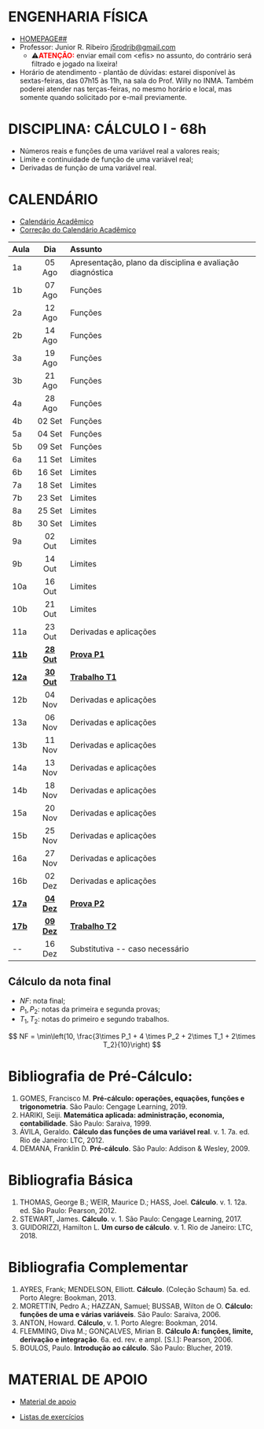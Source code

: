<script type="text/x-mathjax-config">
MathJax.Hub.Config({tex2jax: {inlineMath: [['$','$'], ['\\(','\\)']]}});
</script>
<script type="text/javascript"
src="https://cdnjs.cloudflare.com/ajax/libs/mathjax/2.7.7/MathJax.js?config=TeX-AMS-MML_HTMLorMML">
</script>

# ENGENHARIA FÍSICA
- [HOMEPAGE##](.)
- Professor: Junior R. Ribeiro [j5rodrib@gmail.com](mailto:j5rodrib@gmail.com)
    - ⚠️<strong style="color:#ff0000;">ATENÇÃO:</strong> enviar email com \<efis\> no assunto, do contrário será filtrado e jogado na lixeira!
- Horário de atendimento - plantão de dúvidas: estarei disponível às sextas-feiras, das 07h15 às 11h, na sala do Prof. Willy no INMA. Também poderei atender nas terças-feiras, no mesmo horário e local, mas somente quando solicitado por e-mail previamente.

# DISCIPLINA: CÁLCULO I - 68h

- Números reais e funções de uma variável real a valores reais;
- Limite e continuidade de função de uma variável real;
- Derivadas de função de uma variável real.

# CALENDÁRIO

- [Calendário Acadêmico](https://prograd.ufms.br/files/2023/08/Calendario2024-RESOLUCAO-COUN-n-294-de-25-08-2023.pdf)
- [Correção do Calendário Acadêmico](https://boletimoficial.ufms.br/bse/publicacao?id=526856)


| Aula         |       Dia       | Assunto                                                   |
| :----------- | :-------------: | :-------------------------------------------------------- |
| 1a           |     05 Ago      | Apresentação, plano da disciplina e avaliação diagnóstica |
| 1b           |     07 Ago      | Funções                                                   |
| 2a           |     12 Ago      | Funções                                                   |
| 2b           |     14 Ago      | Funções                                                   |
| 3a           |     19 Ago      | Funções                                                   |
| 3b           |     21 Ago      | Funções                                                   |
| 4a           |     28 Ago      | Funções                                                   |
| 4b           |     02 Set      | Funções                                                   |
| 5a           |     04 Set      | Funções                                                   |
| 5b           |     09 Set      | Funções                                                   |
| 6a           |     11 Set      | Limites                                                   |
| 6b           |     16 Set      | Limites                                                   |
| 7a           |     18 Set      | Limites                                                   |
| 7b           |     23 Set      | Limites                                                   |
| 8a           |     25 Set      | Limites                                                   |
| 8b           |     30 Set      | Limites                                                   |
| 9a           |     02 Out      | Limites                                                   |
| 9b           |     14 Out      | Limites                                                   |
| 10a          |     16 Out      | Limites                                                   |
| 10b          |     21 Out      | Limites                                                   |
| 11a          |     23 Out      | Derivadas e aplicações                                    |
| [**11b**](.) | [**28 Out**](.) | [**Prova P1**](.)                                         |
| [**12a**](.) | [**30 Out**](.) | [**Trabalho T1**](.)                                      |
| 12b          |     04 Nov      | Derivadas e aplicações                                    |
| 13a          |     06 Nov      | Derivadas e aplicações                                    |
| 13b          |     11 Nov      | Derivadas e aplicações                                    |
| 14a          |     13 Nov      | Derivadas e aplicações                                    |
| 14b          |     18 Nov      | Derivadas e aplicações                                    |
| 15a          |     20 Nov      | Derivadas e aplicações                                    |
| 15b          |     25 Nov      | Derivadas e aplicações                                    |
| 16a          |     27 Nov      | Derivadas e aplicações                                    |
| 16b          |     02 Dez      | Derivadas e aplicações                                    |
| [**17a**](.) | [**04 Dez**](.) | [**Prova P2**](.)                                         |
| [**17b**](.) | [**09 Dez**](.) | [**Trabalho T2**](.)                                      |
| --           |     16 Dez      | Substitutiva -- caso necessário                           |

## Cálculo da nota final

- $NF$: nota final;
- $P_1,P_2$: notas da primeira e segunda provas;
- $T_1,T_2$: notas do primeiro e segundo trabalhos.

$$ NF = \min\left(10, \frac{3\times P_1 + 4 \times P_2 + 2\times T_1 + 2\times T_2}{10}\right) $$


# Bibliografia de Pré-Cálculo:

1. GOMES, Francisco M. **Pré-cálculo: operações, equações, funções e trigonometria**. São Paulo: Cengage Learning, 2019.
2. HARIKI, Seiji. **Matemática aplicada: administração, economia, contabilidade**. São Paulo: Saraiva, 1999.
3. ÁVILA, Geraldo. **Cálculo das funções de uma variável real**. v. 1. 7a. ed. Rio de Janeiro: LTC, 2012.
4. DEMANA, Franklin D. **Pré-cálculo**. São Paulo: Addison & Wesley, 2009.

# Bibliografia Básica

1. THOMAS, George B.; WEIR, Maurice D.; HASS, Joel. **Cálculo**. v. 1. 12a. ed. São Paulo: Pearson, 2012.
2. STEWART, James. **Cálculo**. v. 1. São Paulo: Cengage Learning, 2017.
3. GUIDORIZZI, Hamilton L. **Um curso de cálculo**. v. 1. Rio de Janeiro: LTC, 2018.


# Bibliografia Complementar

1. AYRES, Frank; MENDELSON, Elliott. **Cálculo**. (Coleção Schaum) 5a. ed. Porto Alegre: Bookman, 2013.
2. MORETTIN, Pedro A.; HAZZAN, Samuel; BUSSAB, Wilton de O. **Cálculo: funções de uma e várias variáveis**. São Paulo: Saraiva, 2006.
3. ANTON, Howard. **Cálculo**, v. 1. Porto Alegre: Bookman, 2014.
4. FLEMMING, Diva M.; GONÇALVES, Mirian B. **Cálculo A: funções, limite, derivação e integração**. 6a. ed. rev. e ampl. [S.l.]: Pearson, 2006.
5. BOULOS, Paulo. **Introdução ao cálculo**. São Paulo: Blucher, 2019.

# MATERIAL DE APOIO
 - [Material de apoio](https://j5rodrib.github.io/home/2024-ii/links-uteis.html)

 - [Listas de exercícios](https://j5rodrib.github.io/home/2024-ii/anexos/calc1/calc1.html) 
